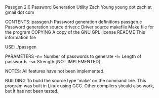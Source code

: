 Passgen 2.0
Password Generation Utility
Zach Young
young dot zach at gmail dot com

CONTENTS:
passgen.h	Password generation definitions
passgen.c	Password generation source
driver.c	Driver source
makefile	Make file for the program
COPYING		A copy of the GNU GPL license
README		This information file

USE:
./passgen

PARAMETERS
-n=<num>	Number of passwords to generate
-l=<num>	Length of passwords
-s=<num>	Strength [NOT IMPLEMENTED]

NOTES:
All features have not been implemented. 

BUILDING
To build the source type 'make' on the command line. This program was built in Linux using GCC. Other compilers should also work, but it has not been tested.
